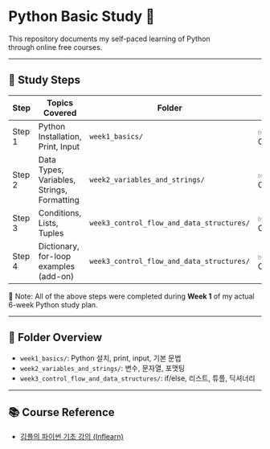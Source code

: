 # Python Basic Study 📘

This repository documents my self-paced learning of Python  
through online free courses.

---

## 📌 Study Steps

| Step | Topics Covered                          | Folder                                | Status     |
|------|------------------------------------------|----------------------------------------|------------|
| Step 1 | Python Installation, Print, Input       | `week1_basics/`                        | ✅ Completed |
| Step 2 | Data Types, Variables, Strings, Formatting | `week2_variables_and_strings/`        | ✅ Completed |
| Step 3 | Conditions, Lists, Tuples               | `week3_control_flow_and_data_structures/` | ✅ Completed |
| Step 4 | Dictionary, for-loop examples (add-on)  | `week3_control_flow_and_data_structures/` | ✅ Completed |

📝 Note: All of the above steps were completed during **Week 1** of my actual 6-week Python study plan.

---

## 📂 Folder Overview

- `week1_basics/`: Python 설치, print, input, 기본 문법
- `week2_variables_and_strings/`: 변수, 문자열, 포맷팅
- `week3_control_flow_and_data_structures/`: if/else, 리스트, 튜플, 딕셔너리

---

## 📚 Course Reference

- [김플의 파이썬 기초 강의 (Inflearn)](https://www.inflearn.com/courses/lecture?courseId=330946&tab=curriculum&type=LECTURE&unitId=158095)
